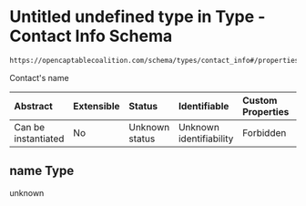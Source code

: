 # Untitled undefined type in Type - Contact Info Schema

```txt
https://opencaptablecoalition.com/schema/types/contact_info#/properties/name
```

Contact's name

| Abstract            | Extensible | Status         | Identifiable            | Custom Properties | Additional Properties | Access Restrictions | Defined In                                                                                    |
| :------------------ | :--------- | :------------- | :---------------------- | :---------------- | :-------------------- | :------------------ | :-------------------------------------------------------------------------------------------- |
| Can be instantiated | No         | Unknown status | Unknown identifiability | Forbidden         | Allowed               | none                | [ContactInfo.schema.json*](../../schema/types/ContactInfo.schema.json "open original schema") |

## name Type

unknown
